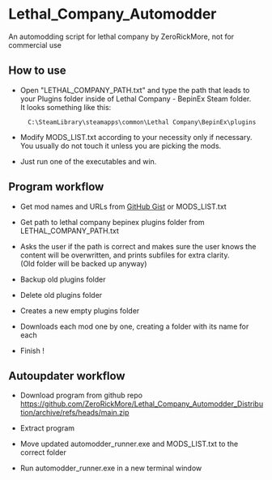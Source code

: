 # Lethal_Company_Automodder
 An automodding script for lethal company by ZeroRickMore, not for commercial use

## How to use

- Open "LETHAL_COMPANY_PATH.txt" and type the path that leads to your Plugins folder inside of Lethal Company - BepinEx Steam folder.  
It looks something like this:  

        C:\SteamLibrary\steamapps\common\Lethal Company\BepinEx\plugins

- Modify MODS_LIST.txt according to your necessity only if necessary.  
You usually do not touch it unless you are picking the mods.

- Just run one of the executables and win.

## Program workflow

- Get mod names and URLs from [GitHub Gist](https://gist.githubusercontent.com/ZeroRickMore/9e17fe424dc5443b7ebe9c86887cdfe9/raw/MODS_LIST.txt) or MODS_LIST.txt

- Get path to lethal company bepinex plugins folder from LETHAL_COMPANY_PATH.txt

- Asks the user if the path is correct and makes sure the user knows the content will be overwritten, and prints subfiles for extra clarity.   
(Old folder will be backed up anyway)

- Backup old plugins folder

- Delete old plugins folder

- Creates a new empty plugins folder 

- Downloads each mod one by one, creating a folder with its name for each

- Finish !

## Autoupdater workflow

- Download program from github repo https://github.com/ZeroRickMore/Lethal_Company_Automodder_Distribution/archive/refs/heads/main.zip

- Extract program

- Move updated automodder_runner.exe and MODS_LIST.txt to the correct folder

- Run automodder_runner.exe in a new terminal window

